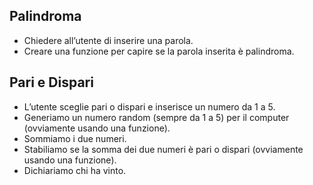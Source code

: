 ## Palindroma
- Chiedere all’utente di inserire una parola.
- Creare una funzione per capire se la parola inserita è palindroma.
## Pari e Dispari
- L’utente sceglie pari o dispari e inserisce un numero da 1 a 5.
- Generiamo un numero random (sempre da 1 a 5) per il computer (ovviamente usando una funzione).
- Sommiamo i due numeri.
- Stabiliamo se la somma dei due numeri è pari o dispari (ovviamente  usando una funzione).
- Dichiariamo chi ha vinto.